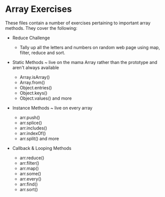 # Array Exercises 

These files contain a number of exercises pertaining to important array methods. They cover the following:

* Reduce Challenge
  * Tally up all the letters and numbers on random web page using map, filter, reduce and sort.

* Static Methods ~ live on the mama Array rather than the prototype and aren't always available
  * Array.isArray()
  * Array.from()
  * Object.entries()
  * Object.keys()
  * Object.values() and more
* Instance Methods ~ live on every array 
  * arr.push()
  * arr.splice()
  * arr.includes()
  * arr.indexOf()
  * arr.split() and more
* Callback & Looping Methods 
  * arr.reduce()
  * arr.filter()
  * arr.map()
  * arr.some()
  * arr.every()
  * arr.find()
  * arr.sort()
